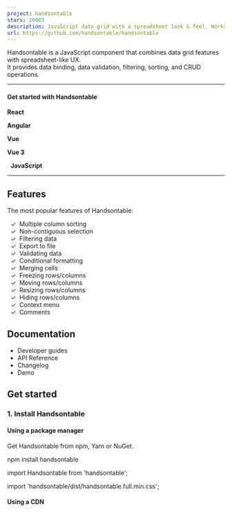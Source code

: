 ```yaml
---
project: handsontable
stars: 20083
description: JavaScript data grid with a spreadsheet look & feel. Works with React, Angular, and Vue. Supported by the Handsontable team ⚡
url: https://github.com/handsontable/handsontable
---
```


Handsontable is a JavaScript component that combines data grid features with spreadsheet-like UX.  
It provides data binding, data validation, filtering, sorting, and CRUD operations.

* * *

#### Get started with Handsontable

**React** 

**Angular** 

**Vue** 

**Vue 3** 

  **JavaScript** 

* * *

Features
--------

The most popular features of Handsontable:

  ✓  Multiple column sorting  
  ✓  Non-contiguous selection  
  ✓  Filtering data  
  ✓  Export to file  
  ✓  Validating data  
  ✓  Conditional formatting  
  ✓  Merging cells  
  ✓  Freezing rows/columns  
  ✓  Moving rows/columns  
  ✓  Resizing rows/columns  
  ✓  Hiding rows/columns  
  ✓  Context menu  
  ✓  Comments  

Documentation
-------------

-   Developer guides
-   API Reference
-   Changelog
-   Demo

Get started
-----------

### 1\. Install Handsontable

#### Using a package manager

Get Handsontable from npm, Yarn or NuGet.

npm install handsontable

import Handsontable from 'handsontable';

import 'handsontable/dist/handsontable.full.min.css';

#### Using a CDN

<script type\="text/javascript" src\="https://cdn.jsdelivr.net/npm/handsontable/dist/handsontable.full.min.js"\></script\>

<link rel\="stylesheet" href\="https://cdn.jsdelivr.net/npm/handsontable/dist/handsontable.full.min.css" />

### 2\. Create a container

<div id\="example"\></div\>

### 3\. Initialize your grid

const container \= document.querySelector('#example');
const hot \= new Handsontable(container, {
  data: \[
    \['', 'Tesla', 'Volvo', 'Toyota', 'Ford'\],
    \['2019', 10, 11, 12, 13\],
    \['2020', 20, 11, 14, 13\],
    \['2021', 30, 15, 12, 13\]
  \],
  rowHeaders: true,
  colHeaders: true,
  licenseKey: 'non-commercial-and-evaluation' // for non-commercial use only
});

Support
-------

We provide support for developers working with commercial version via contact form or at support@handsontable.com.

If you use a non-commercial version then please ask your tagged question on StackOverflow.

License
-------

Handsontable is a commercial software with two licenses available:

-   Free for non-commercial purposes such as teaching, academic research, and evaluation. Read it here.
-   Commercial license with support and maintenance included. See pricing plans.

License key
-----------

If you use Handsontable in a project that supports your commercial activity, then you must purchase the license key at handsontable.com.

If you use the free for non-commercial license of Handsontable, then pass the phrase `'non-commercial-and-evaluation'`, as described in this documentation.

  
  

Proudly created and maintained by the Handsontable Team.
